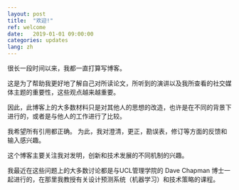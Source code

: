 ```yaml
---
layout: post
title:  "欢迎!"
ref: welcome
date:   2019-01-01 09:00:00
categories: updates
lang: zh
---
```


很长一段时间以来，我都一直打算写博客。

这是为了帮助我更好地了解自己对所读论文，所听到的演讲以及我所查看的社交媒体主题的重要性，这些观点越来越重要。

因此，此博客上的大多数材料只是对其他人的思想的改造，也许是在不同的背景下进行的，或者是与他人的工作进行了比较。

我希望所有引用都正确。 为此，我对澄清，更正，勘误表，修订等方面的反馈和输入感兴趣。

这个博客主要关注我对发明，创新和技术发展的不同机制的兴趣。

我最近在这些问题上的大多数讨论都是与UCL管理学院的 Dave Chapman 博士一起进行的，在那里我教授有关设计预测系统（机器学习）和技术策略的课程。
